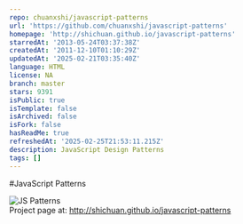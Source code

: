 ```yaml
---
repo: chuanxshi/javascript-patterns
url: 'https://github.com/chuanxshi/javascript-patterns'
homepage: 'http://shichuan.github.io/javascript-patterns'
starredAt: '2013-05-24T03:37:38Z'
createdAt: '2011-12-10T01:10:29Z'
updatedAt: '2025-02-21T03:35:40Z'
language: HTML
license: NA
branch: master
stars: 9391
isPublic: true
isTemplate: false
isArchived: false
isFork: false
hasReadMe: true
refreshedAt: '2025-02-25T21:53:11.215Z'
description: JavaScript Design Patterns
tags: []
---
```


#JavaScript Patterns

<img src="http://shichuan.github.io/javascript-patterns/img/js-patterns.png" alt="JS Patterns" title="JS Patterns" />
<br />
Project page at: <a href="http://shichuan.github.io/javascript-patterns" target="_blank">http://shichuan.github.io/javascript-patterns</a>

